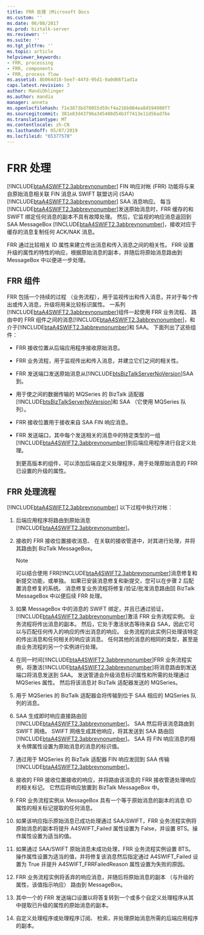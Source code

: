 ```yaml
---
title: FRR 处理 |Microsoft Docs
ms.custom: ''
ms.date: 06/08/2017
ms.prod: biztalk-server
ms.reviewer: ''
ms.suite: ''
ms.tgt_pltfrm: ''
ms.topic: article
helpviewer_keywords:
- FRR, processing
- FRR, components
- FRR, process flow
ms.assetid: 8b064d18-5ee7-44fd-95d1-9a0d66f1ad1a
caps.latest.revision: 3
author: MandiOhlinger
ms.author: mandia
manager: anneta
ms.openlocfilehash: f1e3873bd70055d59cf4a216b084ea84594980f7
ms.sourcegitcommit: 381e83d43796a345488d54b3f7413e11d56ad7be
ms.translationtype: MT
ms.contentlocale: zh-CN
ms.lasthandoff: 05/07/2019
ms.locfileid: "65377570"
---
```

# <a name="frr-processing"></a>FRR 处理
[!INCLUDE[btaA4SWIFT2.3abbrevnonumber](../../includes/btaa4swift2-3abbrevnonumber-md.md)] FIN 响应对帐 (FRR) 功能将与来自原始消息相关联 FIN 消息从 SWIFT 联盟访问 (SAA) [!INCLUDE[btaA4SWIFT2.3abbrevnonumber](../../includes/btaa4swift2-3abbrevnonumber-md.md)] SAA 消息响应。 每当[!INCLUDE[btaA4SWIFT2.3abbrevnonumber](../../includes/btaa4swift2-3abbrevnonumber-md.md)]发送原始消息时，FRR 缓存的和 SWIFT 绑定任何消息的副本不具有故障处理。 然后，它监视的响应消息返回到 SAA MessageBox [!INCLUDE[btaA4SWIFT2.3abbrevnonumber](../../includes/btaa4swift2-3abbrevnonumber-md.md)]，接收对应于缓存的消息复制任何 ACK/NAK 消息。  

 FRR 通过比较相关 ID 属性来建立传出消息和传入消息之间的相关性。 FRR 设置升级的属性的特性的响应，根据原始消息的副本，并随后将原始消息路由到 MessageBox 中以便进一步处理。  

## <a name="frr-components"></a>FRR 组件  
 FRR 包括一个持续的过程 （业务流程），用于监视传出和传入消息，并对于每个传出或传入消息，升级将用来比较标识属性。 一系列[!INCLUDE[btaA4SWIFT2.3abbrevnonumber](../../includes/btaa4swift2-3abbrevnonumber-md.md)]组件一起使用 FRR 业务流程、 路由中的 FRR 组件之间的消息[!INCLUDE[btaA4SWIFT2.3abbrevnonumber](../../includes/btaa4swift2-3abbrevnonumber-md.md)]，和介于[!INCLUDE[btaA4SWIFT2.3abbrevnonumber](../../includes/btaa4swift2-3abbrevnonumber-md.md)]和 SAA。 下面列出了这些组件：  

- FRR 接收位置从后端应用程序接收原始消息。  

- FRR 业务流程，用于监视传出和传入消息，并建立它们之间的相关性。  

- FRR 发送端口发送原始消息从[!INCLUDE[btsBizTalkServerNoVersion](../../includes/btsbiztalkservernoversion-md.md)]SAA 到。  

- 用于使之间的数据传输的 MQSeries 的 BizTalk 适配器[!INCLUDE[btsBizTalkServerNoVersion](../../includes/btsbiztalkservernoversion-md.md)]和 SAA （它使用 MQSeries 队列）。  

- FRR 接收位置用于接收来自 SAA FIN 响应消息。  

- FRR 发送端口，其中每个发送相关的消息中的特定类型的一组[!INCLUDE[btaA4SWIFT2.3abbrevnonumber](../../includes/btaa4swift2-3abbrevnonumber-md.md)]到后端应用程序进行自定义处理。  

  到更高版本的组件，可以添加后端自定义处理程序，用于处理原始消息的 FRR 已设置的升级的属性。  

## <a name="frr-process-flow"></a>FRR 处理流程  
 [!INCLUDE[btaA4SWIFT2.3abbrevnonumber](../../includes/btaa4swift2-3abbrevnonumber-md.md)] 以下过程中执行对帐：  

1. 后端应用程序将路由到原始消息[!INCLUDE[btaA4SWIFT2.3abbrevnonumber](../../includes/btaa4swift2-3abbrevnonumber-md.md)]。  

2. 接收的 FRR 接收位置接收消息、 在关联的接收管道中，对其进行处理，并将其路由到 BizTalk MessageBox。  

   > [!NOTE]
   >  可以结合使用 FRR[!INCLUDE[btaA4SWIFT2.3abbrevnonumber](../../includes/btaa4swift2-3abbrevnonumber-md.md)]消息修复和新提交功能，或单独。 如果已安装消息修复和新提交，您可以在步骤 2 后配置消息修复的系统。 消息修复业务流程将修复/验证/批准消息路由回 BizTalk MessageBox 中以便后续 FRR 处理。  

3. 如果 MessageBox 中的消息的 SWIFT 绑定，并且已通过验证，[!INCLUDE[btaA4SWIFT2.3abbrevnonumber](../../includes/btaa4swift2-3abbrevnonumber-md.md)]激活 FRR 业务流程实例。 业务流程将传出消息的副本。 然后，它处于激活状态等待来自 SAA，因此它可以与匹配任何传入的响应的传出消息的响应。 业务流程的此实例只处理该特定的传出消息和任何相关的响应该消息。 任何其他的消息的相同的类型，甚至是由业务流程的另一个实例进行处理。  

4. 在同一时间[!INCLUDE[btaA4SWIFT2.3abbrevnonumber](../../includes/btaa4swift2-3abbrevnonumber-md.md)]FRR 业务流程实例，将激活[!INCLUDE[btaA4SWIFT2.3abbrevnonumber](../../includes/btaa4swift2-3abbrevnonumber-md.md)]将消息路由到发送端口将消息发送到 SAA。 发送管道会升级消息标识属性和所需的处理通过 MQSeries 属性。 然后将该消息对 BizTalk 适配器发送的 MQSeries。  

5. 用于 MQSeries 的 BizTalk 适配器会将传输到位于 SAA 相应的 MQSeries 队列的消息。  

6. SAA 生成即时响应直接路由回[!INCLUDE[btaA4SWIFT2.3abbrevnonumber](../../includes/btaa4swift2-3abbrevnonumber-md.md)]。 SAA 然后将该消息路由到 SWIFT 网络。 SWIFT 网络生成其他响应，将其发送到 SAA 路由回[!INCLUDE[btaA4SWIFT2.3abbrevnonumber](../../includes/btaa4swift2-3abbrevnonumber-md.md)]。 SAA 将 FIN 响应消息的相关令牌属性设置为原始消息的消息的标识值。  

7. 通过用于 MQSeries 的 BizTalk 适配器 FIN 响应发回到 SAA 传输[!INCLUDE[btaA4SWIFT2.3abbrevnonumber](../../includes/btaa4swift2-3abbrevnonumber-md.md)]。  

8. 接收的 FRR 接收位置接收的响应，并将路由该消息的 FRR 接收管道处理响应的相关标记。 它然后将响应放置到 BizTalk MessageBox 中。  

9. FRR 业务流程实例从 MessageBox 具有一个等于原始消息的副本的消息 ID 属性的相关标记提取的任何消息。  

10. 如果该响应指示原始消息已成功处理通过 SAA/SWIFT，FRR 业务流程实例将原始消息的副本将提升 A4SWIFT_Failed 属性设置为 False，并设置 BTS。操作属性设置为适当的值。  

11. 如果通过 SAA/SWIFT 原始消息未成功处理，FRR 业务流程实例设置 BTS。操作属性设置为适当的值，并将修复该消息然后指定通过 A4SWIFT_Failed 设置为 True 并提升 A4SWIFT_FRRFailedReason 属性设置为失败的原因。  

12. FRR 业务流程实例将丢弃的响应消息，并随后将原始消息的副本 （与升级的属性，该值指示响应） 路由到 MessageBox。  

13. 其中一个的 FRR 发送端口设置以将答复转到一个或多个自定义处理程序从其中提取已升级的属性的原始消息的副本。  

14. 自定义处理程序或处理程序订阅、 检索，并处理原始消息所需的后端应用程序的副本。

